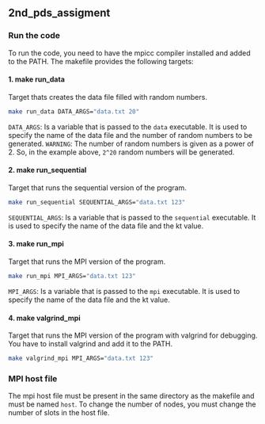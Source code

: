 ## 2nd_pds_assigment

### Run the code

To run the code, you need to have the mpicc compiler installed and added to the PATH. The makefile provides the following targets:

#### 1. make run_data

Target thats creates the data file filled with random numbers.

```bash
make run_data DATA_ARGS="data.txt 20"
```

`DATA_ARGS`: Is a variable that is passed to the `data` executable. It is used to specify the name of the data file and the number of random numbers to be generated. `WARNING`: The number of random numbers is given as a power of 2. So, in the example above, `2^20` random numbers will be generated.

#### 2. make run_sequential

Target that runs the sequential version of the program.

```bash
make run_sequential SEQUENTIAL_ARGS="data.txt 123"
```

`SEQUENTIAL_ARGS`: Is a variable that is passed to the `sequential` executable. It is used to specify the name of the data file and the kt value.

#### 3. make run_mpi

Target that runs the MPI version of the program.

```bash
make run_mpi MPI_ARGS="data.txt 123"
```

`MPI_ARGS`: Is a variable that is passed to the `mpi` executable. It is used to specify the name of the data file and the kt value.

#### 4. make valgrind_mpi

Target that runs the MPI version of the program with valgrind for debugging. You have to install valgrind and add it to the PATH.

```bash
make valgrind_mpi MPI_ARGS="data.txt 123"
```


### MPI host file

The mpi host file must be present in the same directory as the makefile and must be named `host`. To change the number of nodes, you must change the number of slots in the host file.